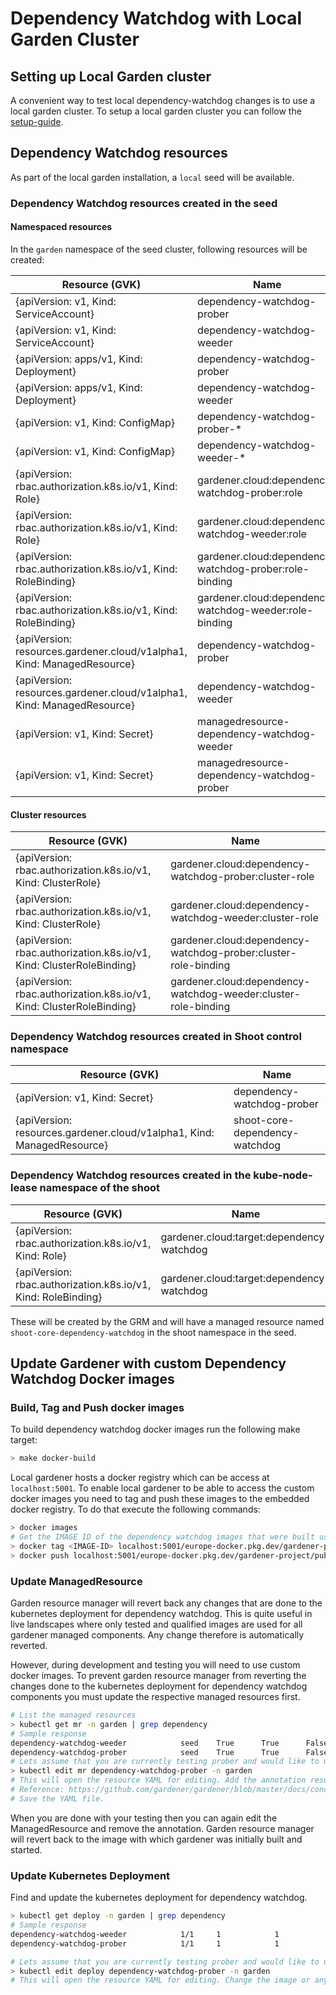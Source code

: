 # Dependency Watchdog with Local Garden Cluster

## Setting up Local Garden cluster

A convenient way to test local dependency-watchdog changes is to use a local garden cluster.
To setup a local garden cluster you can follow the [setup-guide](https://github.com/gardener/gardener/blob/master/docs/deployment/getting_started_locally.md).

## Dependency Watchdog resources

As part of the local garden installation, a `local` seed will be available.

### Dependency Watchdog resources created in the seed

#### Namespaced resources
In the `garden` namespace of the seed cluster, following resources will be created:

| Resource (GVK)                                                         | Name                                                   |
|------------------------------------------------------------------------|--------------------------------------------------------|
| {apiVersion: v1, Kind: ServiceAccount}                                 | dependency-watchdog-prober                             |
| {apiVersion: v1, Kind: ServiceAccount}                                 | dependency-watchdog-weeder                             |
| {apiVersion: apps/v1, Kind: Deployment}                                | dependency-watchdog-prober                             |
| {apiVersion: apps/v1, Kind: Deployment}                                | dependency-watchdog-weeder                             |
| {apiVersion: v1, Kind: ConfigMap}                                      | dependency-watchdog-prober-*                           |
| {apiVersion: v1, Kind: ConfigMap}                                      | dependency-watchdog-weeder-*                           |
| {apiVersion: rbac.authorization.k8s.io/v1, Kind: Role}                 | gardener.cloud:dependency-watchdog-prober:role         |
| {apiVersion: rbac.authorization.k8s.io/v1, Kind: Role}                 | gardener.cloud:dependency-watchdog-weeder:role         |
| {apiVersion: rbac.authorization.k8s.io/v1, Kind: RoleBinding}          | gardener.cloud:dependency-watchdog-prober:role-binding |
| {apiVersion: rbac.authorization.k8s.io/v1, Kind: RoleBinding}          | gardener.cloud:dependency-watchdog-weeder:role-binding |
| {apiVersion: resources.gardener.cloud/v1alpha1, Kind: ManagedResource} | dependency-watchdog-prober                             |
| {apiVersion: resources.gardener.cloud/v1alpha1, Kind: ManagedResource} | dependency-watchdog-weeder                             |
| {apiVersion: v1, Kind: Secret}                                         | managedresource-dependency-watchdog-weeder             |
| {apiVersion: v1, Kind: Secret}                                         | managedresource-dependency-watchdog-prober             |

#### Cluster resources

| Resource (GVK)                                                       | Name                                                           |
|----------------------------------------------------------------------|----------------------------------------------------------------|
| {apiVersion: rbac.authorization.k8s.io/v1, Kind: ClusterRole}        | gardener.cloud:dependency-watchdog-prober:cluster-role         |
| {apiVersion: rbac.authorization.k8s.io/v1, Kind: ClusterRole}        | gardener.cloud:dependency-watchdog-weeder:cluster-role         |
| {apiVersion: rbac.authorization.k8s.io/v1, Kind: ClusterRoleBinding} | gardener.cloud:dependency-watchdog-prober:cluster-role-binding |
| {apiVersion: rbac.authorization.k8s.io/v1, Kind: ClusterRoleBinding} | gardener.cloud:dependency-watchdog-weeder:cluster-role-binding |

### Dependency Watchdog resources created in Shoot control namespace

| Resource (GVK)                                                         | Name                           |
|------------------------------------------------------------------------|--------------------------------|
| {apiVersion: v1, Kind: Secret}                                         | dependency-watchdog-prober     |
| {apiVersion: resources.gardener.cloud/v1alpha1, Kind: ManagedResource} | shoot-core-dependency-watchdog |


### Dependency Watchdog resources created in the kube-node-lease namespace of the shoot

| Resource (GVK)                                                | Name                                      |
|---------------------------------------------------------------|-------------------------------------------|
| {apiVersion: rbac.authorization.k8s.io/v1, Kind: Role}        | gardener.cloud:target:dependency-watchdog |
| {apiVersion: rbac.authorization.k8s.io/v1, Kind: RoleBinding} | gardener.cloud:target:dependency-watchdog |

These will be created by the GRM and will have a managed resource named `shoot-core-dependency-watchdog` in the shoot namespace in the seed.

## Update Gardener with custom Dependency Watchdog Docker images

### Build, Tag and Push docker images
To build dependency watchdog docker images run the following make target:
```bash
> make docker-build
```
Local gardener hosts a docker registry which can be access at `localhost:5001`. To enable local gardener to be able to access the custom docker images you need to tag and push these images to the embedded docker registry. To do that execute the following commands:
```bash
> docker images
# Get the IMAGE ID of the dependency watchdog images that were built using docker-build make target.
> docker tag <IMAGE-ID> localhost:5001/europe-docker.pkg.dev/gardener-project/public/gardener/dependency-watchdog-prober:<TAGNAME>
> docker push localhost:5001/europe-docker.pkg.dev/gardener-project/public/gardener/dependency-watchdog-prober:<TAGNAME>
```

### Update ManagedResource

Garden resource manager will revert back any changes that are done to the kubernetes deployment for dependency watchdog. This is quite useful in live landscapes where only tested and qualified images are used for all gardener managed components. Any change therefore is automatically reverted.

However, during development and testing you will need to use custom docker images. To prevent garden resource manager from reverting the changes done to the kubernetes deployment for dependency watchdog components you must update the respective managed resources first.

```bash
# List the managed resources
> kubectl get mr -n garden | grep dependency
# Sample response
dependency-watchdog-weeder            seed    True      True      False         26h
dependency-watchdog-prober            seed    True      True      False         26h
# Lets assume that you are currently testing prober and would like to use a custom docker image
> kubectl edit mr dependency-watchdog-prober -n garden
# This will open the resource YAML for editing. Add the annotation resources.gardener.cloud/ignore=true
# Reference: https://github.com/gardener/gardener/blob/master/docs/concepts/resource-manager.md
# Save the YAML file.
```

When you are done with your testing then you can again edit the ManagedResource and remove the annotation. Garden resource manager will revert back to the image with which gardener was initially built and started.

### Update Kubernetes Deployment

Find and update the kubernetes deployment for dependency watchdog.

```bash
> kubectl get deploy -n garden | grep dependency
# Sample response
dependency-watchdog-weeder            1/1     1            1           26h
dependency-watchdog-prober            1/1     1            1           26h

# Lets assume that you are currently testing prober and would like to use a custom docker image
> kubectl edit deploy dependency-watchdog-prober -n garden
# This will open the resource YAML for editing. Change the image or any other changes and save.
```
